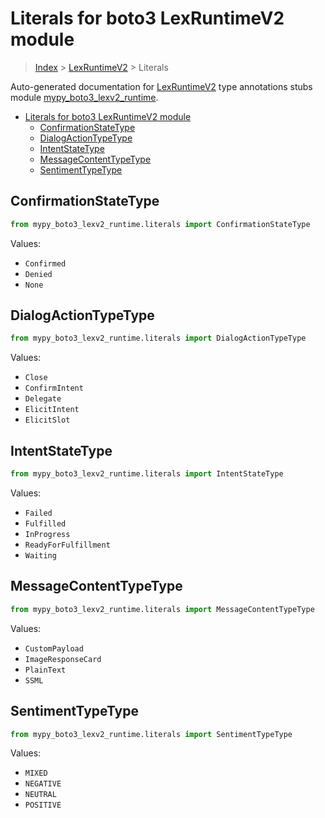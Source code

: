 # Literals for boto3 LexRuntimeV2 module

> [Index](..) > [LexRuntimeV2](.) > Literals

Auto-generated documentation for
[LexRuntimeV2](https://boto3.amazonaws.com/v1/documentation/api/latest/reference/services/lexv2-runtime.html#LexRuntimeV2)
type annotations stubs module
[mypy_boto3_lexv2_runtime](https://pypi.org/project/mypy-boto3-lexv2-runtime/).

- [Literals for boto3 LexRuntimeV2 module](#literals-for-boto3-lexruntimev2-module)
  - [ConfirmationStateType](#confirmationstatetype)
  - [DialogActionTypeType](#dialogactiontypetype)
  - [IntentStateType](#intentstatetype)
  - [MessageContentTypeType](#messagecontenttypetype)
  - [SentimentTypeType](#sentimenttypetype)

## ConfirmationStateType

```python
from mypy_boto3_lexv2_runtime.literals import ConfirmationStateType
```

Values:

- `Confirmed`
- `Denied`
- `None`

## DialogActionTypeType

```python
from mypy_boto3_lexv2_runtime.literals import DialogActionTypeType
```

Values:

- `Close`
- `ConfirmIntent`
- `Delegate`
- `ElicitIntent`
- `ElicitSlot`

## IntentStateType

```python
from mypy_boto3_lexv2_runtime.literals import IntentStateType
```

Values:

- `Failed`
- `Fulfilled`
- `InProgress`
- `ReadyForFulfillment`
- `Waiting`

## MessageContentTypeType

```python
from mypy_boto3_lexv2_runtime.literals import MessageContentTypeType
```

Values:

- `CustomPayload`
- `ImageResponseCard`
- `PlainText`
- `SSML`

## SentimentTypeType

```python
from mypy_boto3_lexv2_runtime.literals import SentimentTypeType
```

Values:

- `MIXED`
- `NEGATIVE`
- `NEUTRAL`
- `POSITIVE`
